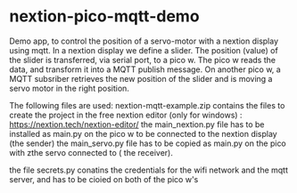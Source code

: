 # nextion-pico-mqtt-demo
Demo app, to control the position of a servo-motor with a nextion display using mqtt.
In a nextion display we define a slider. The position (value) of the slider is transferred, via serial port, to a pico w. 
The pico w reads the data, and transform it into a MQTT publish message.
On another pico w, a MQTT subsriber retrieves the new position of the slider and is moving a servo motor in the right position.

The following files are used:
nextion-mqtt-example.zip contains the files to create the project in the free nextion editor (only for windows) : https://nextion.tech/nextion-editor/
the main_nextion.py file has to be installed as main.py on the pico w to be connected to the nextion display (the sender)
the main_servo.py file has to be copied as main.py on the pico with zthe servo connected to ( the receiver).

the file secrets.py conatins the credentials for the wifi network and the mqtt server, and has to be cioied on both of the pico w's




